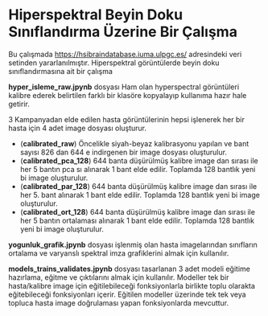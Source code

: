 # Hiperspektral Beyin Doku Sınıflandırma Üzerine Bir Çalışma
Bu çalışmada https://hsibraindatabase.iuma.ulpgc.es/ adresindeki veri setinden yararlanılmıştır.
Hiperspektral görüntülerde beyin doku sınıflandırmasına ait bir çalışma
  
  **hyper_isleme_raw.jpynb** dosyası Ham olan hyperspectral görüntüleri kalibre ederek belirtilen farklı bir klasöre kopyalayıp kullanıma hazır hale getirir.
    
  3 Kampanyadan elde edilen hasta görüntülerinin hepsi işlenerek her bir hasta için 4 adet image dosyası oluşturur.
  - (**calibrated_raw**) Öncelikle siyah-beyaz kalibrasyonu yapılan ve bant sayısı 826 dan 644 e indirgenen bir image dosyası oluşturulur.
  - (**calibrated_pca_128**) 644 banta düşürülmüş kalibre image dan sırası ile her 5 bantın pca sı alınarak 1 bant elde edilir. Toplamda 128 bantlık yeni bi image oluşturulur.
  - (**calibrated_par_128**) 644 banta düşürülmüş kalibre image dan sırası ile her 5. bant alınarak 1 bant elde edilir. Toplamda 128 bantlık yeni bi image oluşturulur.
  - (**calibrated_ort_128**) 644 banta düşürülmüş kalibre image dan sırası ile her 5 bantın ortalaması alınarak 1 bant elde edilir. Toplamda 128 bantlık yeni bi image oluşturulur.

**yogunluk_grafik.jpynb** dosyası işlenmiş olan hasta imagelarından sınıfların ortalama ve varyanslı spektral imza grafiklerini almak için kullanılır.

**models_trains_validates.jpynb** dosyası tasarlanan 3 adet modeli eğitime hazırlama, eğitme ve çıktılarını almak için kullanılır. Modeller tek bir hasta/kalibre image için eğitilebileceği fonksiyonlarla birlikte toplu olarakta eğitebileceği fonksiyonları içerir. Eğitilen modeller üzerinde tek tek veya topluca hasta image doğrulaması yapan fonksiyonlarda mevcuttur.

